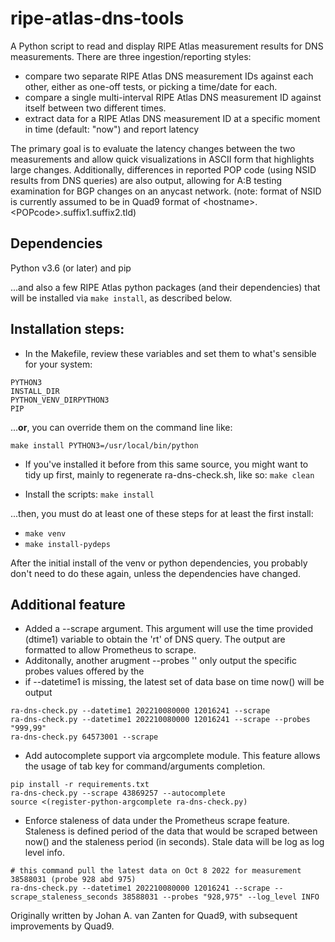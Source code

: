 # ripe-atlas-dns-tools

A Python script to read and display RIPE Atlas measurement results for 
DNS measurements. There are three ingestion/reporting styles:

 - compare two separate RIPE Atlas DNS measurement IDs against each other, either
   as one-off tests, or picking a time/date for each.
 - compare a single multi-interval RIPE Atlas DNS measurement ID against itself
   between two different times.
 - extract data for a RIPE Atlas DNS measurement ID at a specific moment in time (default: "now") and report
   latency

The primary goal is to evaluate the latency changes between the two 
measurements and allow quick visualizations in ASCII form that highlights
large changes. Additionally, differences in reported POP code (using NSID
results from DNS queries) are also output, allowing for A:B testing
examination for BGP changes on an anycast network. (note: format of NSID 
is currently assumed to be in Quad9 format of \<hostname\>.\<POPcode\>.suffix1.suffix2.tld)


## Dependencies

Python v3.6 (or later) and pip

...and also a few RIPE Atlas python packages (and their dependencies) that
will be installed via ```make install```, as described below.

## Installation steps:

* In the Makefile, review these variables and set them to what's
   sensible for your system:

```
PYTHON3
INSTALL_DIR
PYTHON_VENV_DIRPYTHON3
PIP
```

...**or**, you can override them on the command line like:

 ```make install PYTHON3=/usr/local/bin/python```

* If you've installed it before from this same source, you might want to
tidy up first,  mainly to regenerate ra-dns-check.sh, like so:
 ```make clean```

* Install the scripts:
 ```make install```

...then, you must do at least one of these steps for at least the first install:

* ```make venv```
* ```make install-pydeps```


After the initial install of the venv or python dependencies, you probably
don't need to do these again, unless the dependencies have changed.

## Additional feature

 * Added a --scrape argument. This argument will use the time provided (dtime1) variable to obtain the
  'rt' of DNS query. The output are formatted to allow Prometheus to scrape.
 * Additonally, another arugment --probes '<list of probes>' only output the specific probes values offered
  by the <list of probes>
 * if --datetime1 is missing, the latest set of data base on time now() will be output
```
ra-dns-check.py --datetime1 202210080000 12016241 --scrape
ra-dns-check.py --datetime1 202210080000 12016241 --scrape --probes "999,99" 
ra-dns-check.py 64573001 --scrape
```
 * Add autocomplete support via argcomplete module. This feature allows the usage of tab key for command/arguments completion.
```
pip install -r requirements.txt 
ra-dns-check.py --scrape 43869257 --autocomplete 
source <(register-python-argcomplete ra-dns-check.py)
```
* Enforce staleness of data under the Prometheus scrape feature. Staleness is defined period of the data that would be scraped between now() and the staleness period (in seconds). Stale data will be log as log level info.
```
# this command pull the latest data on Oct 8 2022 for measurement 38588031 (probe 928 abd 975)
ra-dns-check.py --datetime1 202210080000 12016241 --scrape --scrape_staleness_seconds 38588031 --probes "928,975" --log_level INFO
```

Originally written by Johan A. van Zanten for Quad9, with subsequent improvements by Quad9.
